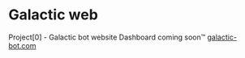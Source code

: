 # Galactic web

Project[0] - Galactic bot website 
Dashboard coming soon™
[galactic-bot.com](https://galactic-bot.com)
